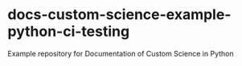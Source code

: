 # docs-custom-science-example-python-ci-testing
Example repository for Documentation of Custom Science in Python
